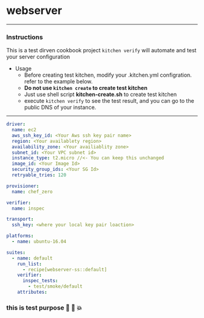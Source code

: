 # webserver
---
### Instructions 
This is a test dirven cookbook project 
`kitchen verify` will automate and test your server configuration
- Usage 
  - Before creating test kitchen, modify your .kitchen.yml configration. refer to the example below.
  - **Do not use `kitchen create` to create test kitchen**
  - Just use shell script **kitchen-create.sh** to create test kitchen
  - execute `kitchen verify` to see the test result, and you can go to the public DNS of your instance.
---
```.kitchen.yml example
driver:
  name: ec2
  aws_ssh_key_id: <Your Aws ssh key pair name>
  region: <Your availablety region>
  availability_zone: <Your availiablity zone>
  subnet_id: <Your VPC subnet id>
  instance_type: t2.micro //<- You can keep this unchanged
  image_id: <Your Image Id>
  security_group_ids: <Your SG Id>
  retryable_tries: 120

provisioner:
  name: chef_zero

verifier:
  name: inspec

transport:
  ssh_key: <where your local key pair loaction>

platforms:
  - name: ubuntu-16.04

suites:
  - name: default
    run_list:
      - recipe[webserver-ss::default]
    verifier:
      inspec_tests:
        - test/smoke/default
    attributes:
```
### this is test purpose :rocket: :beer: :boom:
